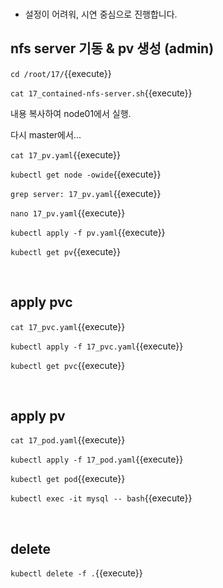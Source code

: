 <br>

* 설정이 어려워, 시연 중심으로 진행합니다.

## nfs server 기동 & pv 생성 (admin)

`cd /root/17/`{{execute}}

`cat 17_contained-nfs-server.sh`{{execute}}

내용 복사하여 node01에서 실행.

다시 master에서...

`cat 17_pv.yaml`{{execute}}

`kubectl get node -owide`{{execute}}

`grep server: 17_pv.yaml`{{execute}}

`nano 17_pv.yaml`{{execute}}

`kubectl apply -f pv.yaml`{{execute}}

`kubectl get pv`{{execute}}

<br>

## apply pvc

`cat 17_pvc.yaml`{{execute}}

`kubectl apply -f 17_pvc.yaml`{{execute}}

`kubectl get pvc`{{execute}}

<br>

## apply pv

`cat 17_pod.yaml`{{execute}}

`kubectl apply -f 17_pod.yaml`{{execute}}

`kubectl get pod`{{execute}}

`kubectl exec -it mysql -- bash`{{execute}}

<br>

## delete

`kubectl delete -f .`{{execute}}

